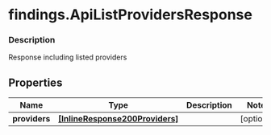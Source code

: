 # findings.ApiListProvidersResponse

### Description

Response including listed providers

## Properties
Name | Type | Description | Notes
------------ | ------------- | ------------- | -------------
**providers** | [**[InlineResponse200Providers]**](InlineResponse200Providers.md) |  | [optional] 

